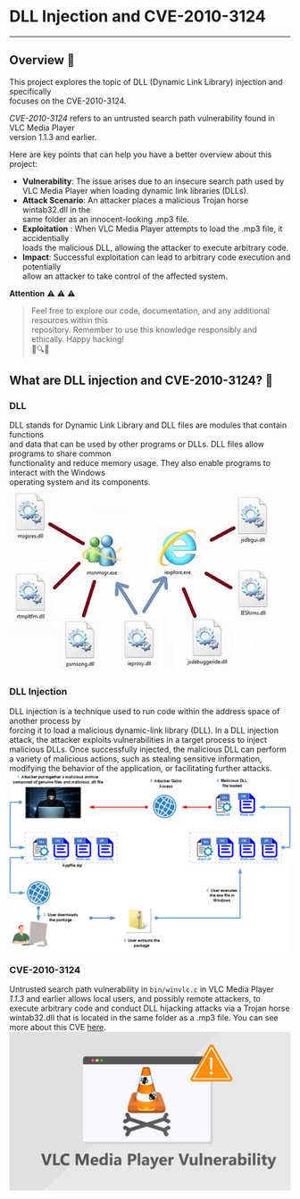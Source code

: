 # DLL Injection and CVE-2010-3124
____

## Overview :seedling:
This project explores the topic of DLL (Dynamic Link Library) injection and specifically   
focuses on the CVE-2010-3124. 

_CVE-2010-3124_ refers to an untrusted search path vulnerability found in VLC Media Player   
version 1.1.3 and earlier.  

Here are key points that can help you have a better overview about this project: 
- **Vulnerability**: The issue arises due to an insecure search path used by  
VLC Media Player when loading dynamic link libraries (DLLs).
- **Attack Scenario**: An attacker places a malicious Trojan horse wintab32.dll in the   
same folder as an innocent-looking .mp3 file.
- **Exploitation** : When VLC Media Player attempts to load the .mp3 file, it accidentially   
loads the malicious DLL, allowing the attacker to execute arbitrary code.
- **Impact**: Successful exploitation can lead to arbitrary code execution and potentially   
allow an attacker to take control of the affected system.

**Attention** :warning: :warning: :warning:

> Feel free to explore our code, documentation, and any additional resources within this   
>repository. Remember to use this knowledge responsibly and ethically. Happy hacking!  
>🚀🔍🔐
> 

## What are DLL injection and CVE-2010-3124? :file_folder:

### **DLL**
DLL stands for Dynamic Link Library and DLL files are modules that contain functions  
and data that can be used by other programs or DLLs. DLL files allow programs to share common   
functionality and reduce memory usage. They also enable programs to interact with the Windows   
operating system and its components.  
![DLLeg](imgs/DLLeg.jpeg)

### **DLL Injection** 
DLL injection is a technique used to run code within the address space of another process by  
forcing it to load a malicious dynamic-link library (DLL). In a DLL injection attack, the attacker exploits vulnerabilities in a target process to inject malicious DLLs. Once successfully injected, the malicious DLL can perform a variety of malicious actions, such as stealing sensitive information, modifying the behavior of the application, or facilitating further attacks.  
![DLLExplanation](imgs/DLLExplanation.png)

### **CVE-2010-3124** 
Untrusted search path vulnerability in `bin/winvlc.c` in VLC Media Player *1.1.3* and earlier allows local users, and possibly remote attackers, to execute arbitrary code and conduct DLL hijacking attacks via a Trojan horse wintab32.dll that is located in the same folder as a .mp3 file. You can see more about this CVE [here](https://cve.mitre.org/cgi-bin/cvename.cgi?name=CVE-2010-3124#:~:text=Description%20Untrusted%20search%20path%20vulnerability%20in%20bin%2Fwinvlc.c%20in,located%20in%20the%20same%20folder%20as%20a.mp3%20file.).  
![VLCeg](imgs/VLCEg.jpeg)